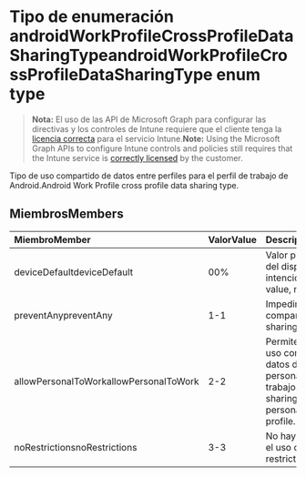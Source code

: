 # <a name="androidworkprofilecrossprofiledatasharingtype-enum-type"></a><span data-ttu-id="d7b4f-101">Tipo de enumeración androidWorkProfileCrossProfileDataSharingType</span><span class="sxs-lookup"><span data-stu-id="d7b4f-101">androidWorkProfileCrossProfileDataSharingType enum type</span></span>

> <span data-ttu-id="d7b4f-102">**Nota:** El uso de las API de Microsoft Graph para configurar las directivas y los controles de Intune requiere que el cliente tenga la [licencia correcta](https://go.microsoft.com/fwlink/?linkid=839381) para el servicio Intune.</span><span class="sxs-lookup"><span data-stu-id="d7b4f-102">**Note:** Using the Microsoft Graph APIs to configure Intune controls and policies still requires that the Intune service is [correctly licensed](https://go.microsoft.com/fwlink/?linkid=839381) by the customer.</span></span>

<span data-ttu-id="d7b4f-103">Tipo de uso compartido de datos entre perfiles para el perfil de trabajo de Android.</span><span class="sxs-lookup"><span data-stu-id="d7b4f-103">Android Work Profile cross profile data sharing type.</span></span>
## <a name="members"></a><span data-ttu-id="d7b4f-104">Miembros</span><span class="sxs-lookup"><span data-stu-id="d7b4f-104">Members</span></span>
|<span data-ttu-id="d7b4f-105">Miembro</span><span class="sxs-lookup"><span data-stu-id="d7b4f-105">Member</span></span>|<span data-ttu-id="d7b4f-106">Valor</span><span class="sxs-lookup"><span data-stu-id="d7b4f-106">Value</span></span>|<span data-ttu-id="d7b4f-107">Descripción</span><span class="sxs-lookup"><span data-stu-id="d7b4f-107">Description</span></span>|
|:---|:---|:---|
|<span data-ttu-id="d7b4f-108">deviceDefault</span><span class="sxs-lookup"><span data-stu-id="d7b4f-108">deviceDefault</span></span>|<span data-ttu-id="d7b4f-109">0</span><span class="sxs-lookup"><span data-stu-id="d7b4f-109">0%</span></span>|<span data-ttu-id="d7b4f-110">Valor predeterminado del dispositivo, sin intención.</span><span class="sxs-lookup"><span data-stu-id="d7b4f-110">Device default value, no intent.</span></span>|
|<span data-ttu-id="d7b4f-111">preventAny</span><span class="sxs-lookup"><span data-stu-id="d7b4f-111">preventAny</span></span>|<span data-ttu-id="d7b4f-112">1</span><span class="sxs-lookup"><span data-stu-id="d7b4f-112">-1</span></span>|<span data-ttu-id="d7b4f-113">Impedir cualquier uso compartido.</span><span class="sxs-lookup"><span data-stu-id="d7b4f-113">Prevent any sharing.</span></span>|
|<span data-ttu-id="d7b4f-114">allowPersonalToWork</span><span class="sxs-lookup"><span data-stu-id="d7b4f-114">allowPersonalToWork</span></span>|<span data-ttu-id="d7b4f-115">2</span><span class="sxs-lookup"><span data-stu-id="d7b4f-115">-2</span></span>|<span data-ttu-id="d7b4f-116">Permite la solicitud de uso compartido de datos desde el perfil personal al perfil de trabajo.</span><span class="sxs-lookup"><span data-stu-id="d7b4f-116">Allow data sharing request from personal profile to work profile.</span></span>|
|<span data-ttu-id="d7b4f-117">noRestrictions</span><span class="sxs-lookup"><span data-stu-id="d7b4f-117">noRestrictions</span></span>|<span data-ttu-id="d7b4f-118">3</span><span class="sxs-lookup"><span data-stu-id="d7b4f-118">-3</span></span>|<span data-ttu-id="d7b4f-119">No hay restricciones en el uso compartido.</span><span class="sxs-lookup"><span data-stu-id="d7b4f-119">No restrictions on sharing.</span></span>|








